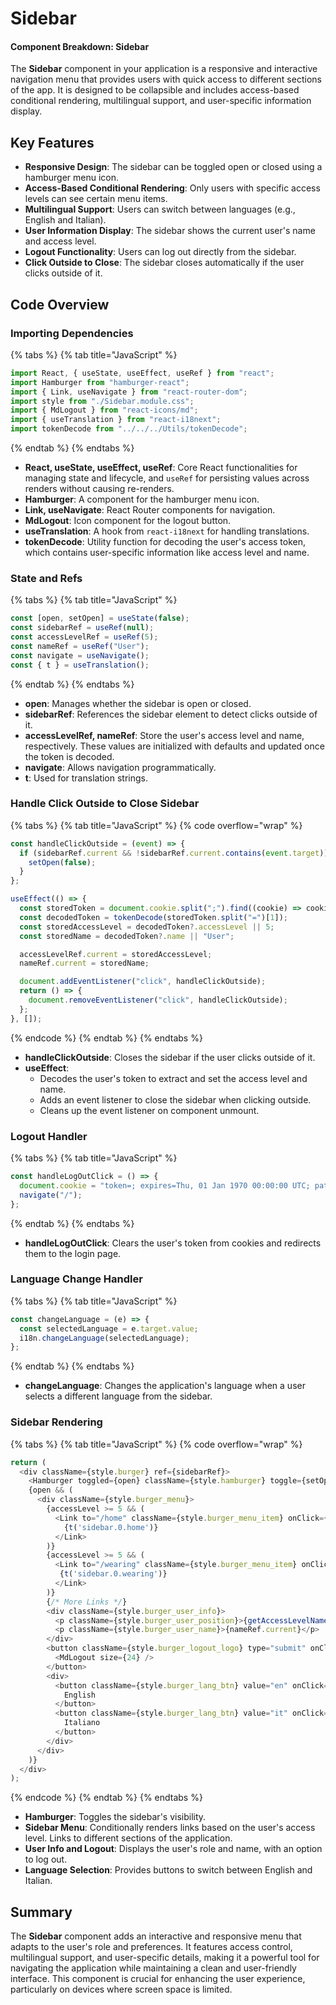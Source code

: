 # Sidebar

#### Component Breakdown: Sidebar

The **Sidebar** component in your application is a responsive and interactive navigation menu that provides users with quick access to different sections of the app. It is designed to be collapsible and includes access-based conditional rendering, multilingual support, and user-specific information display.

## Key Features

* **Responsive Design**: The sidebar can be toggled open or closed using a hamburger menu icon.
* **Access-Based Conditional Rendering**: Only users with specific access levels can see certain menu items.
* **Multilingual Support**: Users can switch between languages (e.g., English and Italian).
* **User Information Display**: The sidebar shows the current user's name and access level.
* **Logout Functionality**: Users can log out directly from the sidebar.
* **Click Outside to Close**: The sidebar closes automatically if the user clicks outside of it.

## Code Overview

### Importing Dependencies

{% tabs %}
{% tab title="JavaScript" %}
```javascript
import React, { useState, useEffect, useRef } from "react";
import Hamburger from "hamburger-react";
import { Link, useNavigate } from "react-router-dom";
import style from "./Sidebar.module.css";
import { MdLogout } from "react-icons/md";
import { useTranslation } from "react-i18next";
import tokenDecode from "../../../Utils/tokenDecode";
```
{% endtab %}
{% endtabs %}

* **React, useState, useEffect, useRef**: Core React functionalities for managing state and lifecycle, and `useRef` for persisting values across renders without causing re-renders.
* **Hamburger**: A component for the hamburger menu icon.
* **Link, useNavigate**: React Router components for navigation.
* **MdLogout**: Icon component for the logout button.
* **useTranslation**: A hook from `react-i18next` for handling translations.
* **tokenDecode**: Utility function for decoding the user's access token, which contains user-specific information like access level and name.

### State and Refs

{% tabs %}
{% tab title="JavaScript" %}
```javascript
const [open, setOpen] = useState(false);
const sidebarRef = useRef(null);
const accessLevelRef = useRef(5);
const nameRef = useRef("User");
const navigate = useNavigate();
const { t } = useTranslation();
```
{% endtab %}
{% endtabs %}

* **open**: Manages whether the sidebar is open or closed.
* **sidebarRef**: References the sidebar element to detect clicks outside of it.
* **accessLevelRef, nameRef**: Store the user's access level and name, respectively. These values are initialized with defaults and updated once the token is decoded.
* **navigate**: Allows navigation programmatically.
* **t**: Used for translation strings.

### Handle Click Outside to Close Sidebar

{% tabs %}
{% tab title="JavaScript" %}
{% code overflow="wrap" %}
```javascript
const handleClickOutside = (event) => {
  if (sidebarRef.current && !sidebarRef.current.contains(event.target)) {
    setOpen(false);
  }
};

useEffect(() => {
  const storedToken = document.cookie.split(";").find((cookie) => cookie.trim().startsWith("token="));
  const decodedToken = tokenDecode(storedToken.split("=")[1]);
  const storedAccessLevel = decodedToken?.accessLevel || 5;
  const storedName = decodedToken?.name || "User";

  accessLevelRef.current = storedAccessLevel;
  nameRef.current = storedName;

  document.addEventListener("click", handleClickOutside);
  return () => {
    document.removeEventListener("click", handleClickOutside);
  };
}, []);
```
{% endcode %}
{% endtab %}
{% endtabs %}

* **handleClickOutside**: Closes the sidebar if the user clicks outside of it.
* **useEffect**:
  * Decodes the user's token to extract and set the access level and name.
  * Adds an event listener to close the sidebar when clicking outside.
  * Cleans up the event listener on component unmount.

### Logout Handler

{% tabs %}
{% tab title="JavaScript" %}
```javascript
const handleLogOutClick = () => {
  document.cookie = "token=; expires=Thu, 01 Jan 1970 00:00:00 UTC; path=/;";
  navigate("/");
};
```
{% endtab %}
{% endtabs %}

* **handleLogOutClick**: Clears the user's token from cookies and redirects them to the login page.

### Language Change Handler

{% tabs %}
{% tab title="JavaScript" %}
```javascript
const changeLanguage = (e) => {
  const selectedLanguage = e.target.value;
  i18n.changeLanguage(selectedLanguage);
};
```
{% endtab %}
{% endtabs %}

* **changeLanguage**: Changes the application's language when a user selects a different language from the sidebar.

### Sidebar Rendering

{% tabs %}
{% tab title="JavaScript" %}
{% code overflow="wrap" %}
```javascript
return (
  <div className={style.burger} ref={sidebarRef}>
    <Hamburger toggled={open} className={style.hamburger} toggle={setOpen} />
    {open && (
      <div className={style.burger_menu}>
        {accessLevel >= 5 && (
          <Link to="/home" className={style.burger_menu_item} onClick={handleLinkClick}>
            {t('sidebar.0.home')}
          </Link>
        )}
        {accessLevel >= 5 && (
          <Link to="/wearing" className={style.burger_menu_item} onClick={handleLinkClick}>
           {t('sidebar.0.wearing')}
          </Link>
        )}
        {/* More Links */}
        <div className={style.burger_user_info}>
          <p className={style.burger_user_position}>{getAccessLevelName(accessLevel)}: </p>
          <p className={style.burger_user_name}>{nameRef.current}</p>
        </div>
        <button className={style.burger_logout_logo} type="submit" onClick={handleLogOutClick}>
          <MdLogout size={24} />
        </button>
        <div>
          <button className={style.burger_lang_btn} value="en" onClick={changeLanguage}>
            English
          </button>
          <button className={style.burger_lang_btn} value="it" onClick={changeLanguage}>
            Italiano
          </button>
        </div>
      </div>
    )}
  </div>
);
```
{% endcode %}
{% endtab %}
{% endtabs %}

* **Hamburger**: Toggles the sidebar's visibility.
* **Sidebar Menu**: Conditionally renders links based on the user's access level. Links to different sections of the application.
* **User Info and Logout**: Displays the user's role and name, with an option to log out.
* **Language Selection**: Provides buttons to switch between English and Italian.

## Summary

The **Sidebar** component adds an interactive and responsive menu that adapts to the user's role and preferences. It features access control, multilingual support, and user-specific details, making it a powerful tool for navigating the application while maintaining a clean and user-friendly interface. This component is crucial for enhancing the user experience, particularly on devices where screen space is limited.
